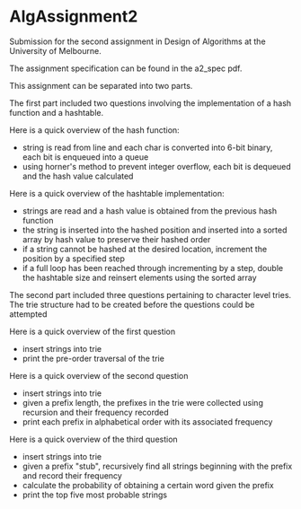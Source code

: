 # AlgAssignment2
Submission for the second assignment in Design of Algorithms at the University of Melbourne.

The assignment specification can be found in the a2_spec pdf.

This assignment can be separated into two parts.

The first part included two questions involving the implementation of a hash function and a hashtable.

Here is a quick overview of the hash function:
- string is read from line and each char is converted into 6-bit binary, each bit is enqueued into a queue
- using horner's method to prevent integer overflow, each bit is dequeued and the hash value calculated

Here is a quick overview of the hashtable implementation:
- strings are read and a hash value is obtained from the previous hash function
- the string is inserted into the hashed position and inserted into a sorted array by hash value to preserve their hashed order
- if a string cannot be hashed at the desired location, increment the position by a specified step
- if a full loop has been reached through incrementing by a step, double the hashtable size and reinsert elements using the sorted array

The second part included three questions pertaining to character level tries. The trie structure had to be created before the questions could be attempted

Here is a quick overview of the first question
- insert strings into trie
- print the pre-order traversal of the trie

Here is a quick overview of the second question
- insert strings into trie
- given a prefix length, the prefixes in the trie were collected using recursion and their frequency recorded
- print each prefix in alphabetical order with its associated frequency

Here is a quick overview of the third question
- insert strings into trie
- given a prefix "stub", recursively find all strings beginning with the prefix and record their frequency
- calculate the probability of obtaining a certain word given the prefix
- print the top five most probable strings
